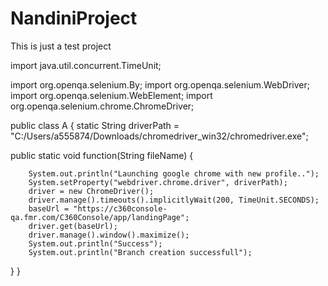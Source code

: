 # NandiniProject
This is just a test project 


import java.util.concurrent.TimeUnit;

import org.openqa.selenium.By;
import org.openqa.selenium.WebDriver;
import org.openqa.selenium.WebElement;
import org.openqa.selenium.chrome.ChromeDriver;

public class A
{
static String driverPath = "C:/Users/a555874/Downloads/chromedriver_win32/chromedriver.exe";

public static void function(String fileName)
     {
    
		System.out.println("Launching google chrome with new profile..");
		System.setProperty("webdriver.chrome.driver", driverPath);
		driver = new ChromeDriver();
	    driver.manage().timeouts().implicitlyWait(200, TimeUnit.SECONDS);
		baseUrl = "https://c360console-qa.fmr.com/C360Console/app/landingPage";
	    driver.get(baseUrl);
	    driver.manage().window().maximize(); 
	    System.out.println("Success");
	    System.out.println("Branch creation successfull");
}
}

